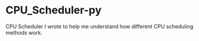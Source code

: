 # CPU_Scheduler-py

CPU Scheduler I wrote to help me understand how different CPU scheduling methods work.

